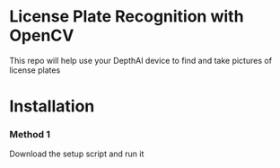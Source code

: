 # License Plate Recognition with OpenCV
This repo will help use your DepthAI device to find and take pictures of license plates
# Installation
### Method 1
Download the setup script and run it
